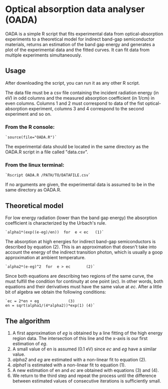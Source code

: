# Optical absorption data analyser (OADA)

OADA is a simple R script that fits experimental data from optical-absorption experiments to a theoretical model for indirect band-gap semiconductor materials, returns an estimation of the band gap energy and generates a plot of the experimental data and the fitted curves. It can fit data from multiple experiments simultaneously.

## Usage

After downloading the script, you can run it as any other R script. 

The data file must be a csv file containing the incident radiation energy (in eV) in odd columns and the measured absorption coefficient (in 1/cm) in even columns. Columns 1 and 2 must correspond to data of the fist optical-absorption experiment, columns 3 and 4 correspond  to the second experiment and so on.

### From the R console:

	`source(file="OADA.R")`

The experimental data should be located in the same directory as the OADA.R script in a file called "data.csv".

### From the linux terminal:

	`Rscript OADA.R /PATH/TO/DATAFILE.csv`

If no arguments are given, the experimental data is assumed to be in the same directory as OADA.R.

## Theoretical model

For low energy radiation (lower than the band gap energy) the absorption coefficient is characterized by the Urbach's rule.

	`alpha1*(exp((e-eg)/en))  for  e < ec  	(1)`

The absorption at high energies for indirect band-gap semiconductors is described by equation (2). This is an approximation that doesn't take into account the energy of the indirect transition photon, which is usually a goop approximation at ambient temperature.

	`alpha2*(e-eg)^2  for  e > ec  		(2)`

Since both equations are describing two regions of the same curve, the must fulfill the condition for continuity at one point (*ec*). In other words, both equations and their derivatives must have the same value at *ec*. After a little bit of algebra we obtain the following conditions:

	`ec = 2*en + eg				(3)
	en = sqrt(alpha1/(4*alpha2))*exp(1)	(4)`


## The algorithm

1. A first approximation of *eg* is obtained by a line fitting of the high energy region data. The intersection of this line and the x-axis is our first estimation of *eg*.
2. A small value of en is assumed (0.1 eV) since *ec* and *eg* have a similar value.
3. *alpha2* and *eg* are estimated with a non-linear fit to equation (2).
4. *alpha1* is estimated with a non-linear fit to equation (1).
5. A new estimation of en and *ec* are obtained with equations (3) and (4).
6. We return to the third step and repeat the process until the difference between estimated values of consecutive  iterations is sufficiently small.


